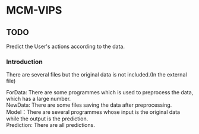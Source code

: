 # MCM-VIPS

## TODO
Predict the User's actions according to the data.

### Introduction
There are several files but the original data is not included.(In the external file)

ForData: There are some programmes which is used to preprocess the data, which has a large number.  
NewData: There are some files saving the data after preprocessing.  
Model：There are several programmes whose input is the original data while the output is the prediction.  
Prediction: There are all predictions.  
